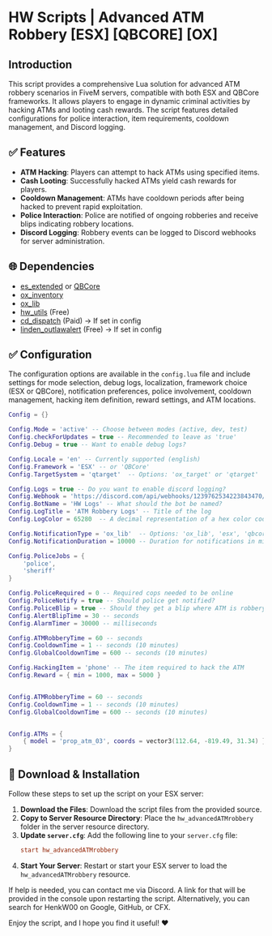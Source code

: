# HW Scripts | Advanced ATM Robbery [ESX] [QBCORE] [OX]

## Introduction
This script provides a comprehensive Lua solution for advanced ATM robbery scenarios in FiveM servers, compatible with both ESX and QBCore frameworks. It allows players to engage in dynamic criminal activities by hacking ATMs and looting cash rewards. The script features detailed configurations for police interaction, item requirements, cooldown management, and Discord logging.

## :white_check_mark: Features
- **ATM Hacking**: Players can attempt to hack ATMs using specified items.
- **Cash Looting**: Successfully hacked ATMs yield cash rewards for players.
- **Cooldown Management**: ATMs have cooldown periods after being hacked to prevent rapid exploitation.
- **Police Interaction**: Police are notified of ongoing robberies and receive blips indicating robbery locations.
- **Discord Logging**: Robbery events can be logged to Discord webhooks for server administration.

## :globe_with_meridians: Dependencies
- [es_extended](https://github.com/ESX-Org/es_extended) or [QBCore](https://github.com/qbcore-framework/qb-core)
- [ox_inventory](https://github.com/overextended/ox_inventory)
- [ox_lib](https://github.com/overextended/ox_lib)
- [hw_utils](https://hw-scripts-store.tebex.io/package/6258214) (Free)
- [cd_dispatch](https://codesign.pro/package/4206357) (Paid) → If set in config
- [linden_outlawalert](https://github.com/thelindat/linden_outlawalert) (Free) → If set in config

## :white_check_mark: Configuration
The configuration options are available in the `config.lua` file and include settings for mode selection, debug logs, localization, framework choice (ESX or QBCore), notification preferences, police involvement, cooldown management, hacking item definition, reward settings, and ATM locations.

```lua
Config = {}

Config.Mode = 'active' -- Choose between modes (active, dev, test)
Config.checkForUpdates = true -- Recommended to leave as 'true'
Config.Debug = true -- Want to enable debug logs?

Config.Locale = 'en' -- Currently supported (english)
Config.Framework = 'ESX' -- or 'QBCore'
Config.TargetSystem = 'qtarget'  -- Options: 'ox_target' or 'qtarget'

Config.Logs = true -- Do you want to enable discord logging?
Config.Webhook = 'https://discord.com/api/webhooks/1239762534223843470/aLhX16APpTy5049Y74tMiXkEP2qM_65pUXlI4sm3Ij8Q8cwIZo0fWHORAhPf6gjYMi81' -- Webhook URL here
Config.BotName = 'HW Logs' -- What should the bot be named?
Config.LogTitle = 'ATM Robbery Logs' -- Title of the log
Config.LogColor = 65280  -- A decimal representation of a hex color code (e.g., blue)

Config.NotificationType = 'ox_lib'  -- Options: 'ox_lib', 'esx', 'qbcore'
Config.NotificationDuration = 10000 -- Duration for notifications in milliseconds

Config.PoliceJobs = {
    'police',
    'sheriff'
}

Config.PoliceRequired = 0 -- Required cops needed to be online
Config.PoliceNotify = true -- Should police get notified?
Config.PoliceBlip = true -- Should they get a blip where ATM is robbery?
Config.AlertBlipTime = 30 -- seconds
Config.AlarmTimer = 30000 -- milliseconds

Config.ATMRobberyTime = 60 -- seconds
Config.CooldownTime = 1 -- seconds (10 minutes)
Config.GlobalCooldownTime = 600 -- seconds (10 minutes)

Config.HackingItem = 'phone' -- The item required to hack the ATM
Config.Reward = { min = 1000, max = 5000 }


Config.ATMRobberyTime = 60 -- seconds
Config.CooldownTime = 1 -- seconds (10 minutes)
Config.GlobalCooldownTime = 600 -- seconds (10 minutes)


Config.ATMs = {
    { model = 'prop_atm_03', coords = vector3(112.64, -819.49, 31.34) },  -- Add as many ATMs as needed
}
```

## :wrench: Download & Installation
Follow these steps to set up the script on your ESX server:

1. **Download the Files**: Download the script files from the provided source.
2. **Copy to Server Resource Directory**: Place the `hw_advancedATMrobbery` folder in the server resource directory.
3. **Update `server.cfg`**: Add the following line to your `server.cfg` file:
    ```cfg
    start hw_advancedATMrobbery
    ```
4. **Start Your Server**: Restart or start your ESX server to load the `hw_advancedATMrobbery` resource.

If help is needed, you can contact me via Discord. A link for that will be provided in the console upon restarting the script. Alternatively, you can search for HenkW00 on Google, GitHub, or CFX.

Enjoy the script, and I hope you find it useful! ❤️
